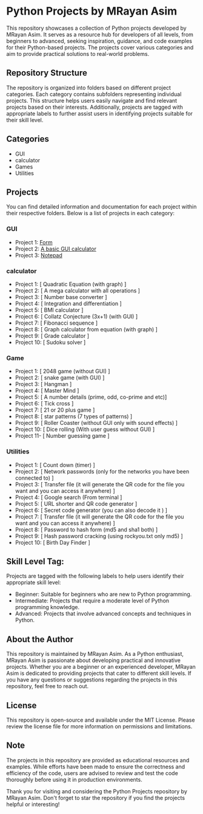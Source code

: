 # Python Projects by MRayan Asim

This repository showcases a collection of Python projects developed by MRayan Asim. It serves as a resource hub for developers of all levels, from beginners to advanced, seeking inspiration, guidance, and code examples for their Python-based projects. The projects cover various categories and aim to provide practical solutions to real-world problems.

## Repository Structure

The repository is organized into folders based on different project categories. Each category contains subfolders representing individual projects. This structure helps users easily navigate and find relevant projects based on their interests. Additionally, projects are tagged with appropriate labels to further assist users in identifying projects suitable for their skill level.

## Categories

- GUI
- calculator
- Games
- Utilities

## Projects

You can find detailed information and documentation for each project within their respective folders. Below is a list of projects in each category:

### GUI

- Project  1: [ Form ](https://github.com/drik493/python_projects/blob/main/GUI/Form.py)
- Project  2: [ A basic GUI calculator ](https://github.com/drik493/python_projects/blob/main/GUI/A_basic_gui_calculator.py)
- Project  3: [ Notepad ](https://github.com/drik493/python_projects/blob/main/GUI/notepad.py)

### calculator

- Project  1: [ Quadratic Equation (with graph) ]
- Project  2: [ A mega calculator with all operations ]
- Project  3: [ Number base converter ]
- Project  4: [ Integration and differentiation ]
- Project  5: [ BMI calculator ]
- Project  6: [ Collatz Conjecture (3x+1) (with GUI) ]
- Project  7: [ Fibonacci sequence ]
- Project  8: [ Graph calculator from equation  (with graph) ]
- Project  9: [ Grade calculator ]
- Project  10: [ Sudoku solver ]


### Game

- Project  1: [ 2048 game (without GUI) ]
- Project  2: [ snake game (with GUI)  ]
- Project  3: [ Hangman ]
- Project  4: [ Master Mind ]
- Project  5: [ A number details (prime, odd, co-prime and etc)]
- Project  6: [ Tick cross ]
- Project  7: [ 21 or 20 plus game ]
- Project  8: [ star patterns (7 types of patterns) ]
- Project  9: [ Roller Coaster (without GUI only with sound effects) ]
- Project  10: [ Dice rolling  (With user guess without GUI)  ]
- Project  11- [ Number guessing game ]

### Utilities

- Project  1: [ Count down (timer) ]
- Project  2: [ Network passwords (only for the networks you have been connected to) ]
- Project  3: [ Transfer file  (it will generate the QR code for the file you want and you can access it anywhere) ]
- Project  4: [ Google search (From terminal ]
- Project  5: [ URL shorter and  QR code generator ] 
- Project  6: [ Secret code generator (you can also decode it ) ]
- Project  7: [ Transfer file  (it will generate the QR code for the file you want and you can access it anywhere) ]
- Project  8: [ Password to hash form (md5 and sha1 both) ]
- Project  9: [ Hash password cracking (using rockyou.txt only md5)  ]
- Project  10: [  Birth Day Finder  ]


## Skill Level Tag:

Projects are tagged with the following labels to help users identify their appropriate skill level:

- Beginner: Suitable for beginners who are new to Python programming.
- Intermediate: Projects that require a moderate level of Python programming knowledge.
- Advanced: Projects that involve advanced concepts and techniques in Python.

## About the Author

This repository is maintained by MRayan Asim. As a Python enthusiast, MRayan Asim is passionate about developing practical and innovative projects. Whether you are a beginner or an experienced developer, MRayan Asim is dedicated to providing projects that cater to different skill levels. If you have any questions or suggestions regarding the projects in this repository, feel free to reach out.

## License

This repository is open-source and available under the MIT License. Please review the license file for more information on permissions and limitations.

## Note

The projects in this repository are provided as educational resources and examples. While efforts have been made to ensure the correctness and efficiency of the code, users are advised to review and test the code thoroughly before using it in production environments.

Thank you for visiting and considering the Python Projects repository by MRayan Asim. Don't forget to star the repository if you find the projects helpful or interesting!
